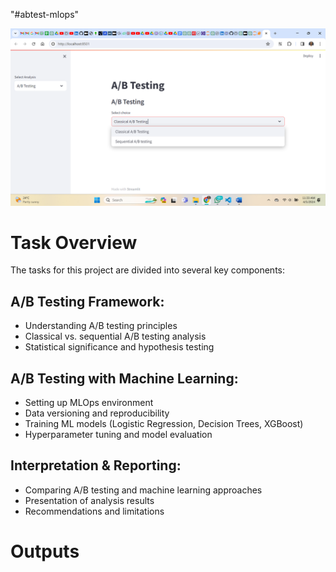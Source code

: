 "#abtest-mlops" 

![Output1](image.png)
# Task Overview
The tasks for this project are divided into several key components:

## A/B Testing Framework:

- Understanding A/B testing principles
- Classical vs. sequential A/B testing analysis
- Statistical significance and hypothesis testing
## A/B Testing with Machine Learning:

- Setting up MLOps environment
- Data versioning and reproducibility
- Training ML models (Logistic Regression, Decision Trees, XGBoost)
- Hyperparameter tuning and model evaluation
## Interpretation & Reporting:

- Comparing A/B testing and machine learning approaches
- Presentation of analysis results
- Recommendations and limitations

# Outputs

